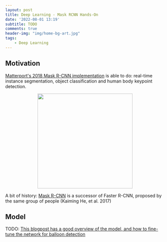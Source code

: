 ```yaml
---
layout: post
title: Deep Learning - Mask RCNN Hands-On
date: '2022-08-01 13:19'
subtitle: TODO
comments: true
header-img: "img/home-bg-art.jpg"
tags:
    - Deep Learning
---
```


## Motivation

[Matterport's 2018 Mask R-CNN implementation](https://github.com/matterport/Mask_RCNN) is able to do: real-time instance segmentation, object classification and human body keypoint detection.

<div style="text-align: center;">
<p align="center">
    <figure>
        <img src="https://github.com/matterport/Mask_RCNN/raw/master/assets/4k_video.gif" height="300" alt=""/>
    </figure>
</p>
</div>

A bit of history: [Mask R-CNN](https://arxiv.org/abs/1703.06870) is a successor of Faster R-CNN, proposed by the same group of people (Kaiming He, et al. 2017)

## Model

TODO: [This blogpost has a good overview of the model, and how to fine-tune the network for balloon detection](https://engineering.matterport.com/splash-of-color-instance-segmentation-with-mask-r-cnn-and-tensorflow-7c761e238b46)